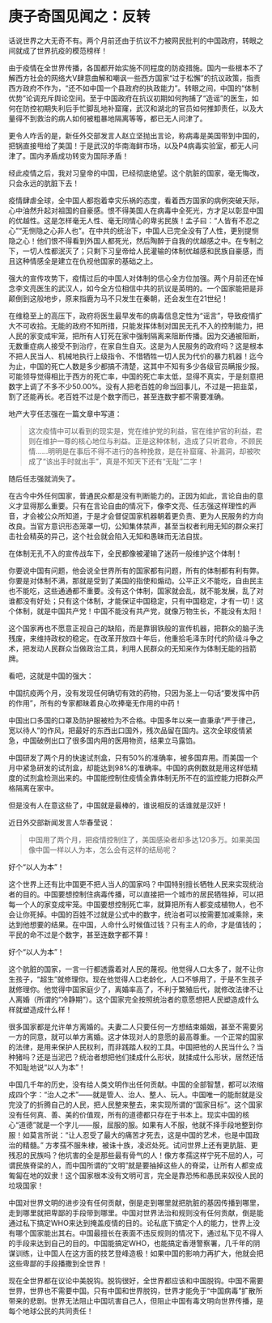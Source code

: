 
# 庚子奇国见闻之：反转

话说世界之大无奇不有。两个月前还由于抗议不力被网民批判的中国政府，转眼之间就成了世界抗疫的模范榜样！

由于疫情在全世界传播，各国都开始实施不同程度的防疫措施。国内一些根本不了解西方社会的网络大V肆意曲解和嘲讽一些西方国家“过于松懈”的抗议政策，指责西方政府不作为，“还不如中国一个县政府的执政能力”。转眼之间，中国的“体制优势”论调充斥舆论空间。至于中国政府在抗议初期如何拘捕了“造谣”的医生，如何在防控初期失利后手忙脚乱地补窟窿，武汉和湖北的官员如何推卸责任，以及大量得不到救治的病人如何被粗暴地隔离等等，都已无人问津了。

更令人咋舌的是，新任外交部发言人赵立坚抛出言论，称病毒是美国带到中国的，把锅直接甩给了美国！于是武汉的华南海鲜市场，以及P4病毒实验室，都无人问津了。国内矛盾成功转变为国际矛盾！


经此疫情之后，我对习皇帝的中国，已经彻底绝望。这个肮脏的国家，毫无悔改，只会永远的肮脏下去！

疫情肆虐全球，全中国人都抱着幸灾乐祸的态度，看着西方国家的病例突破天际，心中油然升起对祖国的自豪感。恨不得美国人在病毒中全死光，方才足以彰显中国的优越性。这是怎样毫无人性、毫无同情心的卑劣民族！孟子曰：“人皆有不忍之心”“无恻隐之心非人也”。在中共的统治下，中国人已完全没有了人性，更别提恻隐之心！他们恨不得看到外国人都死光，然后陶醉于自我的优越感之中。在专制之下，一切人性都泯灭了；只剩下习皇帝给人民灌输的体制优越感和民族自豪感，而且这种情感全是建立在仇视他国家的基础之上。

强大的宣传攻势下，疫情过后的中国人对体制的信心全方位加强。两个月前还在悼念李文亮医生的武汉人，如今全方位相信中共的抗议是英明的。一个国家能把是非颠倒到这般地步，原来指鹿为马不只发生在秦朝，还会发生在21世纪！

在维稳至上的高压下，政府将医生最早发布的病毒信息定性为“谣言”，导致疫情扩大不可收拾。无能的政府不知所措，只能发挥体制对国民无孔不入的控制能力，把人民的家变成牢笼，把所有人钉死在家中强制隔离来阻断传播。因为交通被阻断，无数重症病人接受不到治疗，在家自生自灭。这是为人民服务的政府吗？这是根本不把人民当人、机械地执行上级指令、不惜牺牲一切人民为代价的暴力机器！迄今为止，中国的死亡人数是多少都搞不清楚，这其中不知有多少各级官员瞒报少报。可能领导觉得相比于西方的死亡率，中国的死亡率太低，显得不真实，于是刻意把数字上调了不多不少50.00%。没有人把老百姓的命当回事儿，不过是一把韭菜，割了还能再长。老百姓不过是个数字而已，甚至连数字都不需要准确。

地产大亨任志强在一篇文章中写道：

> 这次疫情中可以看到的现实是，党在维护党的利益，官在维护官的利益，君则在维护一尊的核心地位与利益。正是这种体制，造成了只听君命，不顾民情……明明是在事后不得不进行的各种挽救，是在补窟窿、补漏洞，却被吹成了“该出手时就出手”，真是不知天下还有“无耻”二字！

随后任志强就消失了。

在古今中外任何国家，普通民众都是没有判断能力的。正因为如此，言论自由的意义才显得那么重要。只有在言论自由的情况下，像李文亮、任志强这样理性的声音，才会被公众所知道，于是才会督促国家机器朝着更负责、更为人民服务的方向改良。当官方意识形态笼罩一切，公知集体禁声，甚至当权者利用无知的群众来打击社会精英的异己，这个社会就会陷入无知和愚昧而无法自拔。

在体制无孔不入的宣传战车下，全民都像被灌输了迷药一般维护这个体制！

你要说中国有问题，他会说全世界所有的国家都有问题，所有的体制都有利有弊。你要是对体制不满，那就是受到了美国的指使和煽动。公平正义不能吃，自由民主也不能吃，这些通通都不重要。没有这个体制，国家就会乱，就不能发展，乱了对谁都没有好处；只有这个体制，才能保证中国稳定，只有中国稳定，才有一切！这个体制，就是中国共产党！中国不能没有共产党，就像万物生长，不能没有太阳！

这个国家再也不愿意正视自己的缺陷，而是靠钢铁般的宣传机器，把群众的脑子洗残废，来维持政权的稳定。在改革开放四十年后，他重拾毛泽东时代的阶级斗争之术，把发动人民群众当做政治工具，利用人民群众的无知来作为体制无能的挡箭牌。

看吧，这就是中国的强大：

中国抗疫两个月，没有发现任何确切有效的药物，只因为圣上一句话“要发挥中药的作用”，所有的专家都昧着良心吹捧毫无作用的中药！

中国出口多国的口罩及防护服被检为不合格。中国多年以来一直秉承“严于律己，宽以待人”的作风，把最好的东西出口国外，残次品留在国内。这次全球疫情紧急，中国破例出口了很多国内用的医用物资，结果立马露馅。

中国研发了两个月的快速试剂盒，只有50%的准确率，被多国弃用。而美国一个月中紧急研发的试剂盒，却能达到98%的准确率。中国的病例数就是用这样低精度的试剂盒检测出来的。中国能控制住疫情全靠体制无所不在的监控能力把群众严格隔离在家中。

但是没有人在意这些了，中国就是最棒的，谁说相反的话谁就是汉奸！

近日外交部新闻发言人华春莹说：

> 中国用了两个月，把疫情控制住了，美国感染者却多达120多万。如果美国像中国一样以人为本，怎么会有这样的结局呢？

好个“以人为本”！

这个世界上还有比中国更不把人当人的国家吗？中国特别擅长牺牲人民来实现统治者的目的。中国要想控制住病毒传播，可以直接把一个城市的居民牺牲掉，可以把每一个人的家变成牢笼。中国要想控制死亡率，就算把所有人都变成植物人，也不会让你死掉。中国的百姓不过就是公式中的数字，统治者可以按需要加减乘除，来达到他想要的结果。在中国，人命什么时候值过钱？只有主人的命，才是值钱的；平民的命不过是个数字，甚至连数字都不算！

好个“以人为本”！

这个肮脏的国家，一言一行都透露着对人民的蔑视。他觉得人口太多了，就不让你生孩子，“超生”就修理你。现在他觉得人口老龄化，人口不够用了，于是不生孩子就修理你。他觉得中国家庭少了，离婚率高了，不利于繁殖后代，就修改法律不让人离婚（所谓的“冷静期”）。这个国家完全按照统治者的意愿想把人民塑造成什么样就塑造成什么样！

很多国家都是允许单方离婚的。夫妻二人只要任何一方想结束婚姻，甚至不需要另一方的同意，就可以单方离婚。这才体现对人的意愿的最高尊重。一个正常的国家的法律，是用来保护人民权利，而非践踏人权的工具。中国把他的人民当什么？当种猪吗？还是当泥巴？统治者想把他们揉成什么形状，就揉成什么形状，居然还恬不知耻地说“以人为本”！

中国几千年的历史，没有给人类文明作出任何贡献。中国的全部智慧，都可以浓缩成四个字：“治人之术”——就是管人、治人、整人、玩人。中国唯一的能耐就是没完没了的折腾自己的人民，把人民整来整去，来实现所谓的“国家目标”。这个国家没有任何真、善、美的价值观，所有的道德都只存在于书本上。现实中国的核心“道德”就是一个字儿——服，屈服的服。如果有人不服，他就不择手段地整到你服！如莫言所说：“让人忍受了最大的痛苦才死去，这是中国的艺术，也是中国政治的精髓。” 方孝孺不服朱棣，被诛十族，凌迟处死。试问世界上还有更肮脏、更残忍的民族吗？他坑害的全是那些最有骨气的人！像方孝孺这样宁死不屈的人，可谓民族脊梁的人，而中国所谓的“文明”就是要抽掉这些人的脊梁，让所有人都变成匍匐在地的奴隶！这个国家根本没有文明可言，完全是靠恐怖和愚民来奴役人民的垃圾国家！

中国对世界文明的进步没有任何贡献，倒是走到哪里就把肮脏的基因传播到哪里，走到哪里就把卑鄙的手段带到哪里。中国对世界法治和规则没有任何贡献，倒是能通过私下搞定WHO来达到掩盖疫情的目的。论私底下搞定个人的能力，世界上没有哪个国家能出其右。中国最擅长在表面不违反规则的情况下，通过私下见不得人的手段来达到自己的目的。中国能搞定WHO，也能搞定香港警察署，几千年的阴谋训练，让中国人在这方面的技艺登峰造极！如果中国的影响力再扩大，他就会把这些卑鄙的手段播撒到全世界！

现在全世界都在议论中美脱钩。脱钩很好，全世界都应该和中国脱钩。中国不需要世界，世界也不需要中国。只有中国和世界脱钩，世界才能免于“中国病毒”扩散所带来的悲剧。世界无法阻止中国坑害自己人，但阻止中国有毒文明向世界传播，是每个地球公民的共同责任！
